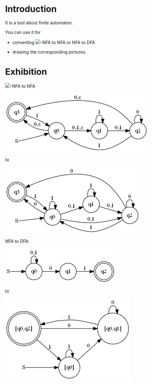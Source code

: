 # Introduction

It is a tool about finite automaton.

You can use it for

 - converting ![](http://latex.codecogs.com/gif.latex?\\\varepsilon})-NFA to NFA or NFA to DFA

 - drawing the corresponding pictures.

# Exhibition

![](http://latex.codecogs.com/gif.latex?\\\varepsilon})-NFA to NFA

![](origin.png)

to

![](result.png)

NFA to DFA:

![](origin2.png)

to

![](result2.png)
